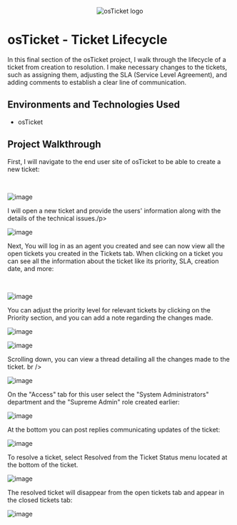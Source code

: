 <p align="center">
<img src="https://i.imgur.com/Clzj7Xs.png" alt="osTicket logo"/>
</p>

<h1>osTicket - Ticket Lifecycle</h1>
In this final section of the osTicket project, I walk through the lifecycle of a ticket from creation to resolution. I make necessary changes to the tickets, such as assigning them, adjusting the SLA (Service Level Agreement), and adding comments to establish a clear line of communication.
<h2>Environments and Technologies Used</h2>

- osTicket


<h2>Project Walkthrough</h2>
<p>First, I will navigate to the end user site of osTicket to be able to create a new ticket:</p>
<br />



![image](https://github.com/user-attachments/assets/5a7abd8b-85fc-4e4f-acb7-33869b5028ba)









<p>
I will open a new ticket and provide the users' information along with the details of the technical issues./p>
<br />






![image](https://github.com/user-attachments/assets/ac985c15-0ef2-48e8-9c44-fdbc1d2e9444)














<p>
Next, You will log in as an agent you created and see can now view all the open tickets you created in the Tickets tab. When clicking on a ticket you can see all the information about the ticket like its priority, SLA, creation date, and more:</p>
<br />


![image](https://github.com/user-attachments/assets/4cbfcd37-5f59-4845-8e05-e24bf1bf32fb)





<p>
You can adjust the priority level for relevant tickets by clicking on the Priority section, and you can add a note regarding the changes made.
<br />



![image](https://github.com/user-attachments/assets/3ff0a5c9-4d53-4a07-869c-7297831051dd)




![image](https://github.com/user-attachments/assets/bd3c02a3-b3ae-4a3c-a491-7a371d970009)












<p> Scrolling down, you can view a thread detailing all the changes made to the ticket. br />





![image](https://github.com/user-attachments/assets/90b87f5c-8df7-4478-9224-370bd35f3249)



<p>On the "Access" tab for this user select the "System Administrators" department and the "Supreme Admin" role created earlier:<br />



![image](https://github.com/user-attachments/assets/a83a71c2-15aa-4bdb-8b74-b86ee76028e7)



<p>At the bottom you can post replies communicating updates of the ticket:<br />





![image](https://github.com/user-attachments/assets/0388dfeb-0150-46a1-9668-189d8781a973)




<p>To resolve a ticket, select Resolved from the Ticket Status menu located at the bottom of the ticket.<br />



![image](https://github.com/user-attachments/assets/324a7717-116a-4e62-a448-6b7bbf6a1fe1)







<p>
  The resolved ticket will disappear from the open tickets tab and appear in the closed tickets tab:<br />





![image](https://github.com/user-attachments/assets/c723ff09-9680-473e-acda-6a259b25622e)

